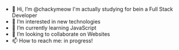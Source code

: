 - 👋 Hi, I’m @chackymeow I'm actually studying for bein a Full Stack Developer
- 👀 I’m interested in new technologies
- 🌱 I’m currently learning JavaScript
- 💞️ I’m looking to collaborate on Websites
- 📫 How to reach me: in progress!

<!---
chackymeow/chackymeow is a ✨ special ✨ repository because its `README.md` (this file) appears on your GitHub profile.
You can click the Preview link to take a look at your changes.
--->
